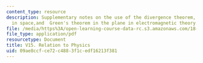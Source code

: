 ```yaml
---
content_type: resource
description: Supplementary notes on the use of the divergence theorem, Stokes' theorem
  in space,and  Green's theorem in the plane in electromagnetic theory.
file: /media/https%3A/open-learning-course-data-rc.s3.amazonaws.com/18-02-multivariable-calculus-fall-2007/09ae8ccfce72c4883f1cedf16213f381_relation_to_phy.pdf
file_type: application/pdf
resourcetype: Document
title: V15. Relation to Physics
uid: 09ae8ccf-ce72-c488-3f1c-edf16213f381
---
```


